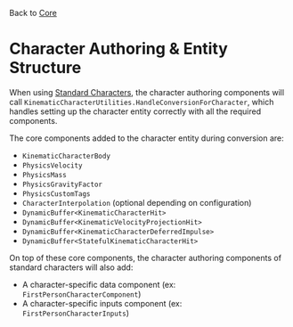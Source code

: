 Back to [Core](../core.md)

# Character Authoring & Entity Structure

When using [Standard Characters](/standard-characters.md), the character authoring components will call `KinematicCharacterUtilities.HandleConversionForCharacter`, which handles setting up the character entity correctly with all the required components. 

The core components added to the character entity during conversion are:
- `KinematicCharacterBody`
- `PhysicsVelocity`
- `PhysicsMass`
- `PhysicsGravityFactor`
- `PhysicsCustomTags`
- `CharacterInterpolation` (optional depending on configuration)
- `DynamicBuffer<KinematicCharacterHit>`
- `DynamicBuffer<KinematicVelocityProjectionHit>`
- `DynamicBuffer<KinematicCharacterDeferredImpulse>`
- `DynamicBuffer<StatefulKinematicCharacterHit>`

On top of these core components, the character authoring components of standard characters will also add:
- A character-specific data component (ex: `FirstPersonCharacterComponent`)
- A character-specific inputs component (ex: `FirstPersonCharacterInputs`)
